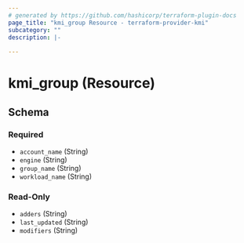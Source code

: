 ```yaml
---
# generated by https://github.com/hashicorp/terraform-plugin-docs
page_title: "kmi_group Resource - terraform-provider-kmi"
subcategory: ""
description: |-
  
---
```


# kmi_group (Resource)





<!-- schema generated by tfplugindocs -->
## Schema

### Required

- `account_name` (String)
- `engine` (String)
- `group_name` (String)
- `workload_name` (String)

### Read-Only

- `adders` (String)
- `last_updated` (String)
- `modifiers` (String)
